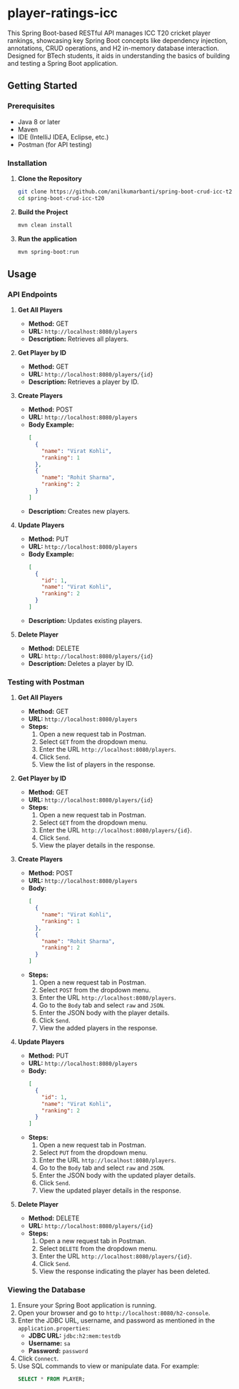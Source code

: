 # player-ratings-icc
This Spring Boot-based RESTful API manages ICC T20 cricket player rankings, showcasing key Spring Boot concepts like dependency injection, annotations, CRUD operations, and H2 in-memory database interaction. Designed for BTech students, it aids in understanding the basics of building and testing a Spring Boot application.

## Getting Started

### Prerequisites

- Java 8 or later
- Maven
- IDE (IntelliJ IDEA, Eclipse, etc.)
- Postman (for API testing)

### Installation

1. **Clone the Repository**
   ```bash
   git clone https://github.com/anilkumarbanti/spring-boot-crud-icc-t20.git
   cd spring-boot-crud-icc-t20
   
2. **Build the Project**
   ```bash
   mvn clean install

3. **Run the application**
   ```bash
   mvn spring-boot:run
## Usage

### API Endpoints

1. **Get All Players**
   - **Method:** GET
   - **URL:** `http://localhost:8080/players`
   - **Description:** Retrieves all players.

2. **Get Player by ID**
   - **Method:** GET
   - **URL:** `http://localhost:8080/players/{id}`
   - **Description:** Retrieves a player by ID.

3. **Create Players**
   - **Method:** POST
   - **URL:** `http://localhost:8080/players`
   - **Body Example:**
     ```json
     [
       {
         "name": "Virat Kohli",
         "ranking": 1
       },
       {
         "name": "Rohit Sharma",
         "ranking": 2
       }
     ]
     ```
   - **Description:** Creates new players.

4. **Update Players**
   - **Method:** PUT
   - **URL:** `http://localhost:8080/players`
   - **Body Example:**
     ```json
     [
       {
         "id": 1,
         "name": "Virat Kohli",
         "ranking": 2
       }
     ]
     ```
   - **Description:** Updates existing players.

5. **Delete Player**
   - **Method:** DELETE
   - **URL:** `http://localhost:8080/players/{id}`
   - **Description:** Deletes a player by ID.

### Testing with Postman

1. **Get All Players**
   - **Method:** GET
   - **URL:** `http://localhost:8080/players`
   - **Steps:**
     1. Open a new request tab in Postman.
     2. Select `GET` from the dropdown menu.
     3. Enter the URL `http://localhost:8080/players`.
     4. Click `Send`.
     5. View the list of players in the response.

2. **Get Player by ID**
   - **Method:** GET
   - **URL:** `http://localhost:8080/players/{id}`
   - **Steps:**
     1. Open a new request tab in Postman.
     2. Select `GET` from the dropdown menu.
     3. Enter the URL `http://localhost:8080/players/{id}`.
     4. Click `Send`.
     5. View the player details in the response.

3. **Create Players**
   - **Method:** POST
   - **URL:** `http://localhost:8080/players`
   - **Body:**
     ```json
     [
       {
         "name": "Virat Kohli",
         "ranking": 1
       },
       {
         "name": "Rohit Sharma",
         "ranking": 2
       }
     ]
     ```
   - **Steps:**
     1. Open a new request tab in Postman.
     2. Select `POST` from the dropdown menu.
     3. Enter the URL `http://localhost:8080/players`.
     4. Go to the `Body` tab and select `raw` and `JSON`.
     5. Enter the JSON body with the player details.
     6. Click `Send`.
     7. View the added players in the response.

4. **Update Players**
   - **Method:** PUT
   - **URL:** `http://localhost:8080/players`
   - **Body:**
     ```json
     [
       {
         "id": 1,
         "name": "Virat Kohli",
         "ranking": 2
       }
     ]
     ```
   - **Steps:**
     1. Open a new request tab in Postman.
     2. Select `PUT` from the dropdown menu.
     3. Enter the URL `http://localhost:8080/players`.
     4. Go to the `Body` tab and select `raw` and `JSON`.
     5. Enter the JSON body with the updated player details.
     6. Click `Send`.
     7. View the updated player details in the response.

5. **Delete Player**
   - **Method:** DELETE
   - **URL:** `http://localhost:8080/players/{id}`
   - **Steps:**
     1. Open a new request tab in Postman.
     2. Select `DELETE` from the dropdown menu.
     3. Enter the URL `http://localhost:8080/players/{id}`.
     4. Click `Send`.
     5. View the response indicating the player has been deleted.

### Viewing the Database

1. Ensure your Spring Boot application is running.
2. Open your browser and go to `http://localhost:8080/h2-console`.
3. Enter the JDBC URL, username, and password as mentioned in the `application.properties`:
   - **JDBC URL:** `jdbc:h2:mem:testdb`
   - **Username:** `sa`
   - **Password:** `password`
4. Click `Connect`.
5. Use SQL commands to view or manipulate data. For example:
   ```sql
   SELECT * FROM PLAYER;
